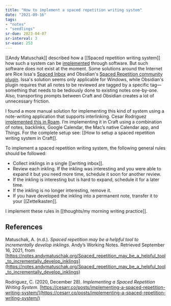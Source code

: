 ```yaml
---
title: "How to implement a spaced repetition writing system"
date: "2021-09-16"
tags:
- "notes"
- "seedlings"
sr-due: 2023-04-07
sr-interval: 3
sr-ease: 253
---
```


[[Andy Matuschak]] described how a [[Spaced repetition writing system]] how such a system can be [implemented](https://notes.andymatuschak.org/Spaced_repetition_may_be_a_helpful_tool_to_incrementally_develop_inklings) through software. But such software does not exist at the moment. Some solutions around the Internet are Rice Issa's [Spaced Inbox](https://github.com/riceissa/spaced-inbox) and Obsidian's [Spaced Repetition community plugin](https://github.com/st3v3nmw/obsidian-spaced-repetition). Issa's solution seems only applicable for Windows, while Obsidian's plugin requires that all notes to be reviewed are tagged by a specific tag—something that needs to be tediously done to existing notes one-by-one. Also, transporting prompts between Craft and Obsidian creates a lot of unnecessary friction.

I found a more manual solution for implementing this kind of system using a note-writing application that supports interlinking. Cesar Rodriguez [implemented this in Roam](https://cesarr.co/posts/implementing-a-spaced-repetition-writing-system/). I’m implementing it in Craft using a combination of notes, backlinks, Google Calendar, the Mac’s native Calendar app, and Things. For the complete setup see: [[How to setup a spaced repetition writing system in Craft]].

To implement a spaced repetition writing system, the following general rules should be followed:

- Collect inklings in a single [[writing inbox]].
- Review each inkling. If the inkling was interesting and you were able to expand it but you need more time, schedule it soon for another review.
- If the inkling is interesting but is hard to expand, schedule it for a later time.
- If the inkling is no longer interesting, remove it.
- If you have developed the inkling into a permanent note, transfer it to your [[Zettelkasten]].

I implement these rules in [[thoughts/my morning writing practice]].

## References

Matuschak, A. (n.d.). *Spaced repetition may be a helpful tool to incrementally develop inklings*. Andyʼs Working Notes. Retrieved September 16, 2021, from [https://notes.andymatuschak.org/Spaced_repetition_may_be_a_helpful_tool_to_incrementally_develop_inklings](https://notes.andymatuschak.org/Spaced_repetition_may_be_a_helpful_tool_to_incrementally_develop_inklings)

Rodriguez, C. (2020, December 28). *Implementing a Spaced Repetition Writing System*. [https://cesarr.co/posts/implementing-a-spaced-repetition-writing-system/](https://cesarr.co/posts/implementing-a-spaced-repetition-writing-system/)

